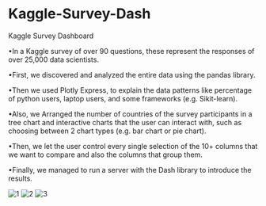 # Kaggle-Survey-Dash
Kaggle Survey Dashboard 

•In a Kaggle survey of over 90 questions, these represent the responses of over 25,000 data scientists.

•First, we discovered and analyzed the entire data using the pandas library.

•Then we used Plotly Express, to explain the data patterns like percentage of python users, laptop users, and some
frameworks (e.g. Sikit-learn).

•Also, we Arranged the number of countries of the survey participants in a tree chart and interactive charts that the
user can interact with, such as choosing between 2 chart types (e.g. bar chart or pie chart).

•Then, we let the user control every single selection of the 10+ columns that we want to compare and also the
columns that group them.

•Finally, we managed to run a server with the Dash library to introduce the results.

![1](https://user-images.githubusercontent.com/85246622/143687894-241ca0fb-03f6-46c4-88e7-8aa56d50de13.png)
![2](https://user-images.githubusercontent.com/85246622/143687907-714929d7-7b3a-42a5-ad76-47d04ef421c4.png)
![3](https://user-images.githubusercontent.com/85246622/143687912-adf40a72-d54b-43dd-ae0d-d8b9aca923e8.png)
